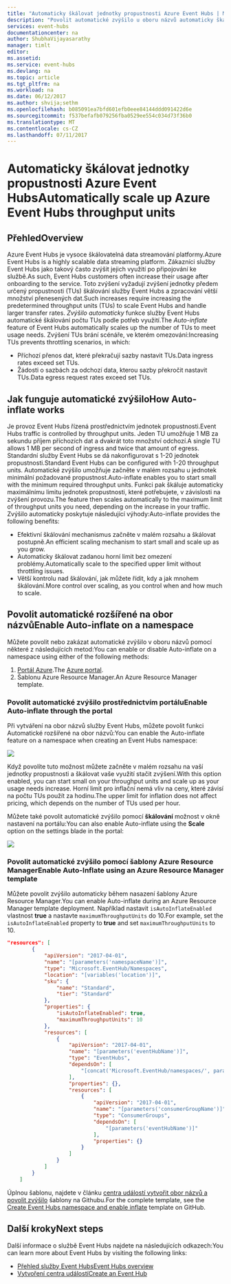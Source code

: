 ```yaml
---
title: "Automaticky škálovat jednotky propustnosti Azure Event Hubs | Microsoft Docs"
description: "Povolit automatické zvýšilo u oboru názvů automaticky škálování jednotky propustnosti"
services: event-hubs
documentationcenter: na
author: ShubhaVijayasarathy
manager: timlt
editor: 
ms.assetid: 
ms.service: event-hubs
ms.devlang: na
ms.topic: article
ms.tgt_pltfrm: na
ms.workload: na
ms.date: 06/12/2017
ms.author: shvija;sethm
ms.openlocfilehash: b085091ea7bfd601efb0eee84144ddd091422d6e
ms.sourcegitcommit: f537befafb079256fba0529ee554c034d73f36b0
ms.translationtype: MT
ms.contentlocale: cs-CZ
ms.lasthandoff: 07/11/2017
---
```

# <a name="automatically-scale-up-azure-event-hubs-throughput-units"></a><span data-ttu-id="c974a-103">Automaticky škálovat jednotky propustnosti Azure Event Hubs</span><span class="sxs-lookup"><span data-stu-id="c974a-103">Automatically scale up Azure Event Hubs throughput units</span></span>

## <a name="overview"></a><span data-ttu-id="c974a-104">Přehled</span><span class="sxs-lookup"><span data-stu-id="c974a-104">Overview</span></span>

<span data-ttu-id="c974a-105">Azure Event Hubs je vysoce škálovatelná data streamování platformy.</span><span class="sxs-lookup"><span data-stu-id="c974a-105">Azure Event Hubs is a highly scalable data streaming platform.</span></span> <span data-ttu-id="c974a-106">Zákazníci služby Event Hubs jako takový často zvýšit jejich využití po připojování ke službě.</span><span class="sxs-lookup"><span data-stu-id="c974a-106">As such, Event Hubs customers often increase their usage after onboarding to the service.</span></span> <span data-ttu-id="c974a-107">Toto zvýšení vyžadují zvýšení jednotky předem určený propustnosti (TUs) škálování služby Event Hubs a zpracování větší množství přenesených dat.</span><span class="sxs-lookup"><span data-stu-id="c974a-107">Such increases require increasing the predetermined throughput units (TUs) to scale Event Hubs and handle larger transfer rates.</span></span> <span data-ttu-id="c974a-108">*Zvýšilo automaticky* funkce služby Event Hubs automatické škálování počtu TUs podle potřeb využití.</span><span class="sxs-lookup"><span data-stu-id="c974a-108">The *Auto-inflate* feature of Event Hubs automatically scales up the number of TUs to meet usage needs.</span></span> <span data-ttu-id="c974a-109">Zvýšení TUs brání scénáře, ve kterém omezování:</span><span class="sxs-lookup"><span data-stu-id="c974a-109">Increasing TUs prevents throttling scenarios, in which:</span></span>

* <span data-ttu-id="c974a-110">Příchozí přenos dat, které překračují sazby nastavit TUs.</span><span class="sxs-lookup"><span data-stu-id="c974a-110">Data ingress rates exceed set TUs.</span></span>
* <span data-ttu-id="c974a-111">Žádosti o sazbách za odchozí data, kterou sazby překročit nastavit TUs.</span><span class="sxs-lookup"><span data-stu-id="c974a-111">Data egress request rates exceed set TUs.</span></span>

## <a name="how-auto-inflate-works"></a><span data-ttu-id="c974a-112">Jak funguje automatické zvýšilo</span><span class="sxs-lookup"><span data-stu-id="c974a-112">How Auto-inflate works</span></span>

<span data-ttu-id="c974a-113">Je provoz Event Hubs řízená prostřednictvím jednotek propustnosti.</span><span class="sxs-lookup"><span data-stu-id="c974a-113">Event Hubs traffic is controlled by throughput units.</span></span> <span data-ttu-id="c974a-114">Jeden TU umožňuje 1 MB za sekundu příjem příchozích dat a dvakrát toto množství odchozí.</span><span class="sxs-lookup"><span data-stu-id="c974a-114">A single TU allows 1 MB per second of ingress and twice that amount of egress.</span></span> <span data-ttu-id="c974a-115">Standardní služby Event Hubs se dá nakonfigurovat s 1-20 jednotek propustnosti.</span><span class="sxs-lookup"><span data-stu-id="c974a-115">Standard Event Hubs can be configured with 1-20 throughput units.</span></span> <span data-ttu-id="c974a-116">Automatické zvýšilo umožňuje začněte v malém rozsahu u jednotek minimální požadované propustnost.</span><span class="sxs-lookup"><span data-stu-id="c974a-116">Auto-inflate enables you to start small with the minimum required throughput units.</span></span> <span data-ttu-id="c974a-117">Funkci pak škáluje automaticky maximálnímu limitu jednotek propustnosti, které potřebujete, v závislosti na zvýšení provozu.</span><span class="sxs-lookup"><span data-stu-id="c974a-117">The feature then scales automatically to the maximum limit of throughput units you need, depending on the increase in your traffic.</span></span> <span data-ttu-id="c974a-118">Zvýšilo automaticky poskytuje následující výhody:</span><span class="sxs-lookup"><span data-stu-id="c974a-118">Auto-inflate provides the following benefits:</span></span>

- <span data-ttu-id="c974a-119">Efektivní škálování mechanismus začněte v malém rozsahu a škálovat postupně.</span><span class="sxs-lookup"><span data-stu-id="c974a-119">An efficient scaling mechanism to start small and scale up as you grow.</span></span>
- <span data-ttu-id="c974a-120">Automaticky škálovat zadanou horní limit bez omezení problémy.</span><span class="sxs-lookup"><span data-stu-id="c974a-120">Automatically scale to the specified upper limit without throttling issues.</span></span>
- <span data-ttu-id="c974a-121">Větší kontrolu nad škálování, jak můžete řídit, kdy a jak mnohem škálování.</span><span class="sxs-lookup"><span data-stu-id="c974a-121">More control over scaling, as you control when and how much to scale.</span></span>

## <a name="enable-auto-inflate-on-a-namespace"></a><span data-ttu-id="c974a-122">Povolit automatické rozšířené na obor názvů</span><span class="sxs-lookup"><span data-stu-id="c974a-122">Enable Auto-inflate on a namespace</span></span>

<span data-ttu-id="c974a-123">Můžete povolit nebo zakázat automatické zvýšilo v oboru názvů pomocí některé z následujících metod:</span><span class="sxs-lookup"><span data-stu-id="c974a-123">You can enable or disable Auto-inflate on a namespace using either of the following methods:</span></span>

1. <span data-ttu-id="c974a-124">[Portál Azure](https://portal.azure.com).</span><span class="sxs-lookup"><span data-stu-id="c974a-124">The [Azure portal](https://portal.azure.com).</span></span>
2. <span data-ttu-id="c974a-125">Šablonu Azure Resource Manager.</span><span class="sxs-lookup"><span data-stu-id="c974a-125">An Azure Resource Manager template.</span></span>

### <a name="enable-auto-inflate-through-the-portal"></a><span data-ttu-id="c974a-126">Povolit automatické zvýšilo prostřednictvím portálu</span><span class="sxs-lookup"><span data-stu-id="c974a-126">Enable Auto-inflate through the portal</span></span>

<span data-ttu-id="c974a-127">Při vytváření na obor názvů služby Event Hubs, můžete povolit funkci Automatické rozšířené na obor názvů:</span><span class="sxs-lookup"><span data-stu-id="c974a-127">You can enable the Auto-inflate feature on a namespace when creating an Event Hubs namespace:</span></span>
 
![](./media/event-hubs-auto-inflate/event-hubs-auto-inflate1.png)

<span data-ttu-id="c974a-128">Když povolíte tuto možnost můžete začněte v malém rozsahu na vaší jednotky propustnosti a škálovat vaše využití stačit zvýšení.</span><span class="sxs-lookup"><span data-stu-id="c974a-128">With this option enabled, you can start small on your throughput units and scale up as your usage needs increase.</span></span> <span data-ttu-id="c974a-129">Horní limit pro inflační nemá vliv na ceny, které závisí na počtu TUs použít za hodinu.</span><span class="sxs-lookup"><span data-stu-id="c974a-129">The upper limit for inflation does not affect pricing, which depends on the number of TUs used per hour.</span></span>

<span data-ttu-id="c974a-130">Můžete také povolit automatické zvýšilo pomocí **škálování** možnost v okně nastavení na portálu:</span><span class="sxs-lookup"><span data-stu-id="c974a-130">You can also enable Auto-inflate using the **Scale** option on the settings blade in the portal:</span></span>
 
![](./media/event-hubs-auto-inflate/event-hubs-auto-inflate2.png)

### <a name="enable-auto-inflate-using-an-azure-resource-manager-template"></a><span data-ttu-id="c974a-131">Povolit automatické zvýšilo pomocí šablony Azure Resource Manager</span><span class="sxs-lookup"><span data-stu-id="c974a-131">Enable Auto-Inflate using an Azure Resource Manager template</span></span>

<span data-ttu-id="c974a-132">Můžete povolit zvýšilo automaticky během nasazení šablony Azure Resource Manager.</span><span class="sxs-lookup"><span data-stu-id="c974a-132">You can enable Auto-inflate during an Azure Resource Manager template deployment.</span></span> <span data-ttu-id="c974a-133">Například nastavit `isAutoInflateEnabled` vlastnost **true** a nastavte `maximumThroughputUnits` do 10.</span><span class="sxs-lookup"><span data-stu-id="c974a-133">For example, set the `isAutoInflateEnabled` property to **true** and set `maximumThroughputUnits` to 10.</span></span>

```json
"resources": [
        {
            "apiVersion": "2017-04-01",
            "name": "[parameters('namespaceName')]",
            "type": "Microsoft.EventHub/Namespaces",
            "location": "[variables('location')]",
            "sku": {
                "name": "Standard",
                "tier": "Standard"
            },
            "properties": {
                "isAutoInflateEnabled": true,
                "maximumThroughputUnits": 10
            },
            "resources": [
                {
                    "apiVersion": "2017-04-01",
                    "name": "[parameters('eventHubName')]",
                    "type": "EventHubs",
                    "dependsOn": [
                        "[concat('Microsoft.EventHub/namespaces/', parameters('namespaceName'))]"
                    ],
                    "properties": {},
                    "resources": [
                        {
                            "apiVersion": "2017-04-01",
                            "name": "[parameters('consumerGroupName')]",
                            "type": "ConsumerGroups",
                            "dependsOn": [
                                "[parameters('eventHubName')]"
                            ],
                            "properties": {}
                        }
                    ]
                }
            ]
        }
    ]
```

<span data-ttu-id="c974a-134">Úplnou šablonu, najdete v článku [centra událostí vytvořit obor názvů a povolit zvýšilo](https://github.com/Azure/azure-quickstart-templates/tree/master/201-eventhubs-create-namespace-and-enable-inflate) šablony na Githubu.</span><span class="sxs-lookup"><span data-stu-id="c974a-134">For the complete template, see the [Create Event Hubs namespace and enable inflate](https://github.com/Azure/azure-quickstart-templates/tree/master/201-eventhubs-create-namespace-and-enable-inflate) template on GitHub.</span></span>

## <a name="next-steps"></a><span data-ttu-id="c974a-135">Další kroky</span><span class="sxs-lookup"><span data-stu-id="c974a-135">Next steps</span></span>

<span data-ttu-id="c974a-136">Další informace o službě Event Hubs najdete na následujících odkazech:</span><span class="sxs-lookup"><span data-stu-id="c974a-136">You can learn more about Event Hubs by visiting the following links:</span></span>

* [<span data-ttu-id="c974a-137">Přehled služby Event Hubs</span><span class="sxs-lookup"><span data-stu-id="c974a-137">Event Hubs overview</span></span>](event-hubs-what-is-event-hubs.md)
* [<span data-ttu-id="c974a-138">Vytvoření centra událostí</span><span class="sxs-lookup"><span data-stu-id="c974a-138">Create an Event Hub</span></span>](event-hubs-create.md)
